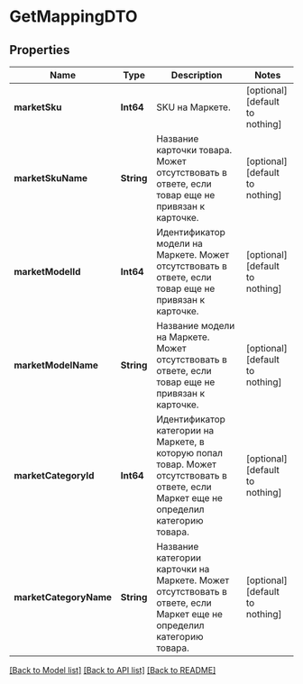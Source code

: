 # GetMappingDTO


## Properties
Name | Type | Description | Notes
------------ | ------------- | ------------- | -------------
**marketSku** | **Int64** | SKU на Маркете. | [optional] [default to nothing]
**marketSkuName** | **String** | Название карточки товара.  Может отсутствовать в ответе, если товар еще не привязан к карточке.  | [optional] [default to nothing]
**marketModelId** | **Int64** | Идентификатор модели на Маркете.  Может отсутствовать в ответе, если товар еще не привязан к карточке.  | [optional] [default to nothing]
**marketModelName** | **String** | Название модели на Маркете.  Может отсутствовать в ответе, если товар еще не привязан к карточке.  | [optional] [default to nothing]
**marketCategoryId** | **Int64** | Идентификатор категории на Маркете, в которую попал товар.  Может отсутствовать в ответе, если Маркет еще не определил категорию товара.  | [optional] [default to nothing]
**marketCategoryName** | **String** | Название категории карточки на Маркете.  Может отсутствовать в ответе, если Маркет еще не определил категорию товара.  | [optional] [default to nothing]


[[Back to Model list]](../README.md#models) [[Back to API list]](../README.md#api-endpoints) [[Back to README]](../README.md)


